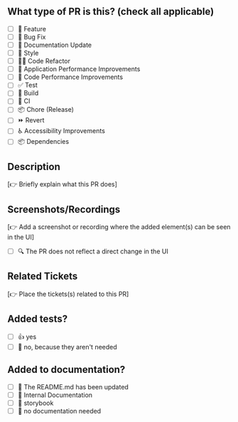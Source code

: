 ## What type of PR is this? (check all applicable)

- [ ] 🍕 Feature
- [ ] 🐛 Bug Fix
- [ ] 📝 Documentation Update
- [ ] 🎨 Style
- [ ] 🧑‍💻 Code Refactor
- [ ] 🚀 Application Performance Improvements
- [ ] 🔧 Code Performance Improvements
- [ ] ✅ Test
- [ ] 🤖 Build
- [ ] 🔁 CI
- [ ] 📦 Chore (Release)
- [ ] ⏩ Revert
- [ ] ♿ Accessibility Improvements
- [ ] 📦 Dependencies

## Description

[👉 Briefly explain what this PR does]

## Screenshots/Recordings

[👉 Add a screenshot or recording where the added element(s) can be seen in the UI]

- [ ] 🔍 The PR does not reflect a direct change in the UI

## Related Tickets

[👉 Place the tickets(s) related to this PR]

## Added tests?

- [ ] 👍 yes
- [ ] 🙅 no, because they aren't needed

## Added to documentation?

- [ ] 📜 The README.md has been updated
- [ ] 📓 Internal Documentation
- [ ] 📕 storybook
- [ ] 🙅 no documentation needed
